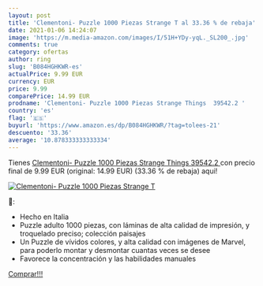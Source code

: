 ```yaml
---
layout: post
title: 'Clementoni- Puzzle 1000 Piezas Strange T al 33.36 % de rebaja'
date: 2021-01-06 14:24:07
image: 'https://m.media-amazon.com/images/I/51H+YDy-yqL._SL200_.jpg'
comments: true
category: ofertas
author: ring
slug: 'B084HGHKWR-es'
actualPrice: 9.99 EUR
currency: EUR
price: 9.99
comparePrice: 14.99 EUR
prodname: 'Clementoni- Puzzle 1000 Piezas Strange Things  39542.2 '
country: 'es'
flag: '🇪🇸'
buyurl: 'https://www.amazon.es/dp/B084HGHKWR/?tag=tolees-21'
descuento: '33.36'
average: '10.878333333333334'
---
```


Tienes [Clementoni- Puzzle 1000 Piezas Strange Things  39542.2 ](https://www.amazon.es/dp/B084HGHKWR/?tag=tolees-21) con precio final de  9.99 EUR (original: 14.99 EUR) (33.36 %  de rebaja) aqui!

[![Clementoni- Puzzle 1000 Piezas Strange T](https://m.media-amazon.com/images/I/51H+YDy-yqL._SL200_.jpg)](https://www.amazon.es/dp/B084HGHKWR/?tag=tolees-21)

🔎:

- Hecho en Italia
- Puzzle adulto 1000 piezas, con láminas de alta calidad de impresión, y troquelado preciso; colección paisajes
- Un Puzzle de vívidos colores, y alta calidad con imágenes de Marvel, para poderlo montar y desmontar cuantas veces se desee
- Favorece la concentración y las habilidades manuales

[Comprar!!!](https://www.amazon.es/dp/B084HGHKWR/?tag=tolees-21)
